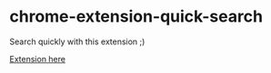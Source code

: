 # chrome-extension-quick-search
Search quickly with this extension ;)

[Extension here](https://chrome.google.com/)
